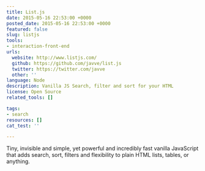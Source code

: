 ```yaml
---
title: List.js
date: 2015-05-16 22:53:00 +0000
posted_date: 2015-05-16 22:53:00 +0000
featured: false
slug: listjs
tools:
- interaction-front-end
urls:
  website: http://www.listjs.com/
  github: https://github.com/javve/list.js
  twitter: https://twitter.com/javve
  other: ''
language: Node
description: Vanilla JS Search, filter and sort for your HTML
license: Open Source
related_tools: []

tags:
- search
resources: []
cat_test: ''

---
```

Tiny, invisible and simple, yet powerful and incredibly fast vanilla JavaScript that adds search, sort, filters and flexibility to plain HTML lists, tables, or anything.
